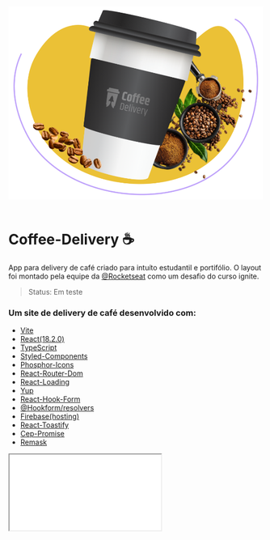 <div align="center">
  <img src='./src/assets/bannerHome.svg' />
</div>
<br />

# Coffee-Delivery ☕

<p> App para delivery de café criado para intuíto estudantil e portifólio. O layout foi montado pela equipe da <a href='https://github.com/Rocketseat'>@Rocketseat</a> como um desafio do curso ignite.</p>

> Status: Em teste

### Um site de delivery de café desenvolvido com:

- <a href='https://vitejs.dev/' target='_blank'>Vite</a>
- <a href='https://reactjs.org/' target='_blank'>React(18.2.0)</a>
- <a href='https://www.typescriptlang.org/' target='_blank'>TypeScript</a>
- <a href='https://styled-components.com/' target='_blank'>Styled-Components</a>
- <a href='https://phosphoricons.com/' target='_blank'>Phosphor-Icons</a>
- <a href='https://reactrouter.com/en/main' target='_blank'>React-Router-Dom</a>
- <a href='https://github.com/fakiolinho/react-loading' target='_blank'>React-Loading</a>
- <a href='https://github.com/jquense/yup' target='_blank'>Yup</a>
- <a href='https://react-hook-form.com/' target='_blank'>React-Hook-Form</a>
- <a href='https://www.npmjs.com/package/@hookform/resolvers' target='_blank'>@Hookform/resolvers</a>
- <a href='https://firebase.google.com/' target='_blank'>Firebase(hosting)</a>
- <a href='https://fkhadra.github.io/react-toastify/introduction' target='_blank'>React-Toastify</a>
- <a href='https://github.com/BrasilAPI/cep-promise' target='_blank'>Cep-Promise</a>
- <a href='https://github.com/brunobertolini/remask#readme' target='_blank'>Remask</a>


<iframe src='./src/assets/github/demonstration.gif'></iframe>
